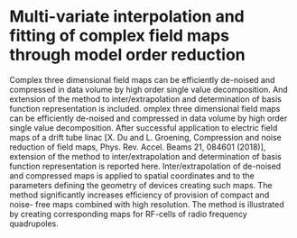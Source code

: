 # Multi-variate interpolation and fitting of complex field maps through model order reduction

Complex three dimensional field maps can be efficiently de-noised and compressed in data volume by high order single value decomposition. And extension of the method to inter/extrapolation and determination of basis function representation is included.
omplex three dimensional field maps can be efficiently de-noised and compressed in data volume
by high order single value decomposition. After successful application to electric field maps of a
drift tube linac [X. Du and L. Groening, Compression and noise reduction of field maps, Phys. Rev.
Accel. Beams 21, 084601 (2018)], extension of the method to inter/extrapolation and determination
of basis function representation is reported here. Inter/extrapolation of de-noised and compressed
maps is applied to spatial coordinates and to the parameters defining the geometry of devices
creating such maps. The method significantly increases efficiency of provision of compact and noise-
free maps combined with high resolution. The method is illustrated by creating corresponding maps
for RF-cells of radio frequency quadrupoles.
